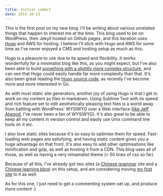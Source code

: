 ```yaml
---
title: Initial commit
date: 2014-10-23
---
```


This is the first post on my new blog. I'll be writing about various unrelated
things that happen to interest me at the time. This blog used to be on
WordPress, then Jekyll hosted on Github pages, and this iteration uses
[Hugo](http://gohugo.io/) and AWS for hosting. I believe I'll stick with Hugo
and AWS for some time as I've never enjoyed a CMS and hosting setup as much as
this.

Hugo is a pleasure to use due to its speed and flexibility. It works wonderfully
for a minimalist blog like this, as you might expect, but I've also been able
to build
[something with a slightly more complex structure](https://grammar.chineseboost.com/),
and can see that Hugo could easily handle far more complexity than that. It's
also been great reading the [Hugo source code](https://github.com/spf13/hugo/),
as recently I've become more and more interested in Go.

As with most static site generators, another joy of using Hugo is that I get to
work on my content as files in markdown. Using Sublime Text with its speed and
rich feature set to edit aesthetically pleasing text files is a world away from
battling with WordPress' WYSIWYG over a Web interface
([like Jeff Atwood](http://blog.codinghorror.com/what-you-cant-see-you-cant-get/),
I've never been a fan of WYSIWYG). It's also great to be able to keep all my
content in version control and easily use Unix command line tools on it etc.

I also love static sites because it's so easy to optimise them for speed. Fast-
loading web pages are satisfying, and having static content gives you a huge
advantage on that front. It's also easy to add other optimisations like
minification and gzip, as well as hosting it from a CDN. This blog uses all of
those, as well as having a very minamalist theme (< 50 lines of css so far).

Because of all this, I've already got two sites (a
[Chinese grammar](https://grammar.chineseboost.com/) site and a
[Chinese learning blog](https://blog.chineseboost.com/)) on this setup, and am
considering moving [my first site](http://eastasiastudent.net/) to it as well.

As for this one, I just need to get a commenting system set up, and produce more
content :)
